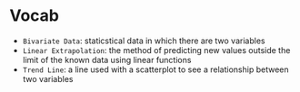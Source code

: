 # Vocab
- `Bivariate Data`: staticstical data in which there are two variables
- `Linear Extrapolation`: the method of predicting new values outside the limit of the known data using linear functions
- `Trend Line`: a line used with a scatterplot to see a relationship between two variables